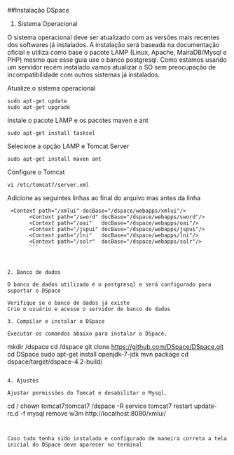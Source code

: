 ##Instalação DSpace

1. Sistema Operacional

O sistema operacional deve ser atualizado com as versões mais recentes dos softwares já instalados. 
A instalação será baseada na documentação oficial e utiliza como base o pacote LAMP (Linux, Apache, MairaDB/Mysql e PHP) 
mesmo que esse guia use o banco postgresql. 
Como estamos usando um servidor recém instalado vamos atualizar o SO sem preocupação de incompatibilidade com outros sistemas 
já instalados.

Atualize o sistema operacional
```
sudo apt-get update
sudo apt-get upgrade
```

Instale o pacote LAMP e os pacotes maven e ant
```
sudo apt-get install tasksel
```

Selecione a opção LAMP e Tomcat Server
```
sudo apt-get install maven ant
```

Configure o Tomcat
```
vi /etc/tomcat7/server.xml
```

  Adicione as seguintes linhas ao final do arquivo mas antes da linha 
  
 ```html</Host>
  <Context path="/xmlui" docBase="/dspace/webapps/xmlui"/>
        <Context path="/sword" docBase="/dspace/webapps/sword"/>
        <Context path="/oai"   docBase="/dspace/webapps/oai"/>
        <Context path="/jspui" docBase="/dspace/webapps/jspui"/>
        <Context path="/lni"   docBase="/dspace/webapps/lni"/>
        <Context path="/solr"  docBase="/dspace/webapps/solr"/>
        ```



2. Banco de dados

O banco de dados utilizado é o postgresql e será configurado para suportar o DSpace

Verifique se o banco de dados já existe
Crie o usuário e acesse o servidor de banco de dados

3. Compilar e instalar o DSpace

Executar os comandos abaixo para instalar o DSpace.

```
mkdir /dspace
cd /dspace
git clone https://github.com/DSpace/DSpace.git
cd DSpace
sudo apt-get install openjdk-7-jdk
mvn package
cd dspace/target/dspace-4.2-build/
```

4. Ajustes

Ajustar permissões do Tomcat e desabilitar o Mysql.

```
cd /
chown tomcat7:tomcat7 /dspace -R
service tomcat7 restart
update-rc.d -f mysql remove
w3m http://localhost:8080/xmlui/
```


Caso tudo tenha sido instalado e configurado de maneira correta a tela inicial do DSpace deve aparecer no terminal
